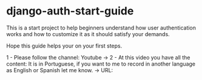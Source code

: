 ﻿# django-auth-start-guide


This is a start project to help beginners understand how user authentication works and how to customize it as it should satisfy your demands.

Hope this guide helps your on your first steps. 

1 - Please follow the channel: Youtube -> 
2 - At this video you have all the content: It is in Portuguese, if you want to me to record in another language as English or Spanish let me know. -> URL: 
